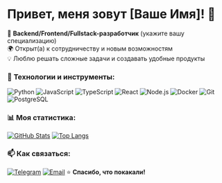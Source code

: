 # Привет, меня зовут [Ваше Имя]! 👋

🚀 **Backend/Frontend/Fullstack-разработчик** (укажите вашу специализацию)  
🌍 Открыт(а) к сотрудничеству и новым возможностям  
💡 Люблю решать сложные задачи и создавать удобные продукты  

### 🔧 **Технологии и инструменты**:
![Python](https://img.shields.io/badge/-Python-3776AB?style=flat-square&logo=Python&logoColor=white)
![JavaScript](https://img.shields.io/badge/-JavaScript-F7DF1E?style=flat-square&logo=JavaScript&logoColor=black)
![TypeScript](https://img.shields.io/badge/-TypeScript-3178C6?style=flat-square&logo=TypeScript&logoColor=white)
![React](https://img.shields.io/badge/-React-61DAFB?style=flat-square&logo=React&logoColor=black)
![Node.js](https://img.shields.io/badge/-Node.js-339933?style=flat-square&logo=Node.js&logoColor=white)
![Docker](https://img.shields.io/badge/-Docker-2496ED?style=flat-square&logo=Docker&logoColor=white)
![Git](https://img.shields.io/badge/-Git-F05032?style=flat-square&logo=Git&logoColor=white)
![PostgreSQL](https://img.shields.io/badge/-PostgreSQL-4169E1?style=flat-square&logo=PostgreSQL&logoColor=white)


### 📊 **Моя статистика**:
[![GitHub Stats](https://github-readme-stats.vercel.app/api?username=ВАШ_НИКНАЙМ&show_icons=true&theme=radical)](https://github.com/ВАШ_НИКНАЙМ)
[![Top Langs](https://github-readme-stats.vercel.app/api/top-langs/?username=ВАШ_НИКНАЙМ&layout=compact&theme=radical)](https://github.com/ВАШ_НИКНАЙМ)



### 📫 **Как связаться**:
[![Telegram](https://img.shields.io/badge/-Telegram-26A5E4?style=flat-square&logo=Telegram&logoColor=white)](https://t.me/androvasilich)
[![Email](https://img.shields.io/badge/-Email-D14836?style=flat-square&logo=Gmail&logoColor=white)](mailto:avshipenok@gmail.com)
⭐ **Спасибо, что покакали!** 